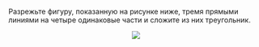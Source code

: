 Разрежьте  фигуру,  показанную на рисунке ниже, тремя прямыми линиями на четыре одинаковые части  и  сложите  из  них  треугольник.
<p align="center"><img src="https://matol.nomomon.repl.co/http:&&matol.kz&images&10&2007_7_6.jpg" height=" "></p>
